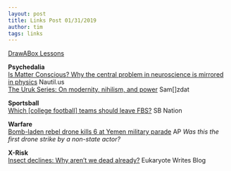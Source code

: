 ```yaml
---
layout: post
title: Links Post 01/31/2019
author: tim
tags: links
---
```


[DrawABox Lessons](https://drawabox.com/lessons)  

**Psychedalia**  
[Is Matter Conscious? Why the central problem in neuroscience is mirrored in physics](http://nautil.us/issue/47/consciousness/is-matter-conscious) Nautil.us  
[The Uruk Series: On modernity, nihilism, and power](https://samzdat.com/the-uruk-series/) Sam\[\]zdat

**Sportsball**  
[Which \[college football\] teams should leave FBS?](https://www.sbnation.com/college-football/2019/1/31/18200696/fbs-membership-leave-fcs) SB Nation  

**Warfare**  
[Bomb-laden rebel drone kills 6 at Yemen military parade](https://www.apnews.com/92f491d2794440afaf53967fceb0c1b9) AP *Was this the first drone strike by a non-state actor?*

**X-Risk**  
[Insect declines: Why aren’t we dead already?](https://eukaryotewritesblog.com/2018/04/01/open-question-insect-declines-why-arent-we-dead-already/) Eukaryote Writes Blog  

